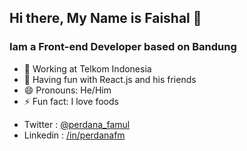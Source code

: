 ## Hi there, My Name is Faishal 👋

### Iam a Front-end Developer based on Bandung

- 🔭 Working at Telkom Indonesia
- 🌱 Having fun with React.js and his friends
- 😄 Pronouns: He/Him
- ⚡ Fun fact: I love foods

* Twitter : [@perdana_famul](https://twitter.com/perdana_famul)
* Linkedin : [/in/perdanafm](https://www.linkedin.com/in/perdanafm/)
